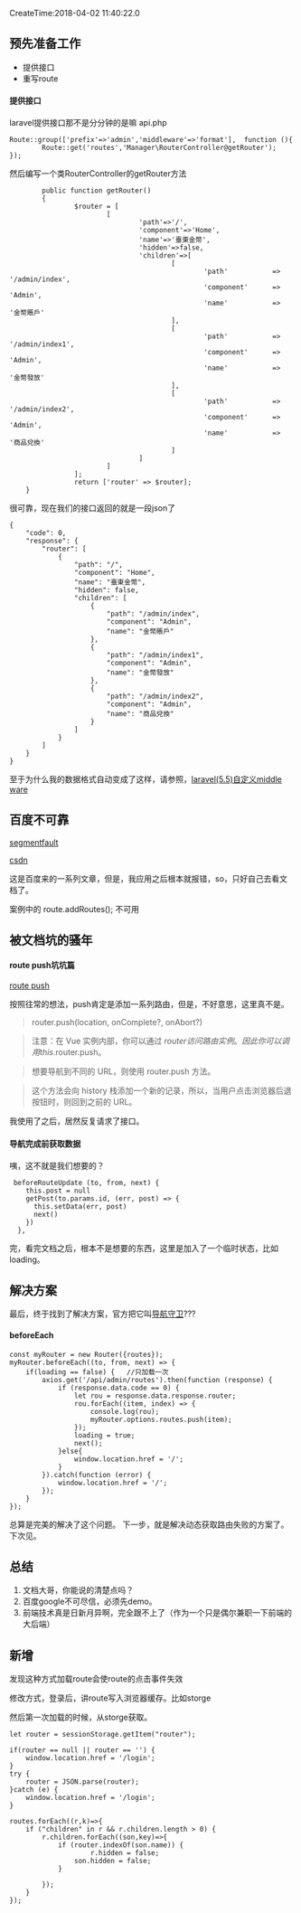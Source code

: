 CreateTime:2018-04-02 11:40:22.0

## 预先准备工作

- 提供接口
- 重写route

#### 提供接口

laravel提供接口那不是分分钟的是嘛
api.php
```
Route::group(['prefix'=>'admin','middleware'=>'format'],  function (){
        Route::get('routes','Manager\RouterController@getRouter');
});
```
然后编写一个类RouterController的getRouter方法
```
        public function getRouter()
        {
                $router = [
                        [
                                'path'=>'/',
                                'component'=>'Home',
                                'name'=>'臺東金幣',
                                'hidden'=>false,
                                'children'=>[
                                        [
                                                'path'           =>      '/admin/index',
                                                'component'      =>      'Admin',
                                                'name'           =>      '金幣賬戶'
                                        ],
                                        [
                                                'path'           =>      '/admin/index1',
                                                'component'      =>      'Admin',
                                                'name'           =>      '金幣發放'
                                        ],
                                        [
                                                'path'           =>      '/admin/index2',
                                                'component'      =>      'Admin',
                                                'name'           =>      '商品兌換'
                                        ]
                                ]
                        ]
                ];
                return ['router' => $router];
    }
```
很可靠，现在我们的接口返回的就是一段json了
```
{
    "code": 0,
    "response": {
        "router": [
            {
                "path": "/",
                "component": "Home",
                "name": "臺東金幣",
                "hidden": false,
                "children": [
                    {
                        "path": "/admin/index",
                        "component": "Admin",
                        "name": "金幣賬戶"
                    },
                    {
                        "path": "/admin/index1",
                        "component": "Admin",
                        "name": "金幣發放"
                    },
                    {
                        "path": "/admin/index2",
                        "component": "Admin",
                        "name": "商品兌換"
                    }
                ]
            }
        ]
    }
}
```
至于为什么我的数据格式自动变成了这样，请参照，[laravel(5.5)自定义middle ware](https://my.oschina.net/lwl1989/blog/1786390)

## 百度不可靠

[segmentfault](https://segmentfault.com/a/1190000009396901)

[csdn](https://blog.csdn.net/s8460049/article/details/61190709)

这是百度来的一系列文章，但是，我应用之后根本就报错，so，只好自己去看文档了。

案例中的 route.addRoutes(); 不可用


## 被文档坑的骚年

#### route push坑坑篇

[route push](https://router.vuejs.org/zh-cn/essentials/navigation.html)

按照往常的想法，push肯定是添加一系列路由，但是，不好意思，这里真不是。

> router.push(location, onComplete?, onAbort?)

> 注意：在 Vue 实例内部，你可以通过 $router 访问路由实例。因此你可以调用 this.$router.push。

> 想要导航到不同的 URL，则使用 router.push 方法。

> 这个方法会向 history 栈添加一个新的记录，所以，当用户点击浏览器后退按钮时，则回到之前的 URL。

我使用了之后，居然反复请求了接口。


#### 导航完成前获取数据

咦，这不就是我们想要的？
```
 beforeRouteUpdate (to, from, next) {
    this.post = null
    getPost(to.params.id, (err, post) => {
      this.setData(err, post)
      next()
    })
  },
```
完，看完文档之后，根本不是想要的东西，这里是加入了一个临时状态，比如loading。

## 解决方案
最后，终于找到了解决方案，官方把它叫[导航守卫](https://router.vuejs.org/zh-cn/advanced/navigation-guards.html#%E7%BB%84%E4%BB%B6%E5%86%85%E7%9A%84%E5%AE%88%E5%8D%AB)???

#### beforeEach

```
const myRouter = new Router({routes});
myRouter.beforeEach((to, from, next) => {
    if(loading == false) {   //只加载一次
        axios.get('/api/admin/routes').then(function (response) {
            if (response.data.code == 0) {
                let rou = response.data.response.router;
                rou.forEach((item, index) => {
                    console.log(rou);
                    myRouter.options.routes.push(item);
                });
                loading = true;
                next();
            }else{
                window.location.href = '/';
            }
        }).catch(function (error) {
            window.location.href = '/';
        });
    }
});
```

总算是完美的解决了这个问题。
下一步，就是解决动态获取路由失败的方案了。下次见。

## 总结


1. 文档大哥，你能说的清楚点吗？
1. 百度google不可尽信，必须先demo。
1. 前端技术真是日新月异啊，完全跟不上了（作为一个只是偶尔兼职一下前端的大后端）

## 新增

发现这种方式加载route会使route的点击事件失效

修改方式，登录后，讲route写入浏览器缓存。比如storge

然后第一次加载的时候，从storge获取。


```
let router = sessionStorage.getItem("router");

if(router == null || router == '') {
    window.location.href = '/login';
}
try {
    router = JSON.parse(router);
}catch (e) {
    window.location.href = '/login';
}

routes.forEach((r,k)=>{
    if ("children" in r && r.children.length > 0) {
        r.children.forEach((son,key)=>{
            if (router.indexOf(son.name)) {
                    r.hidden = false;
                son.hidden = false;
            }

        });
    }
});
```